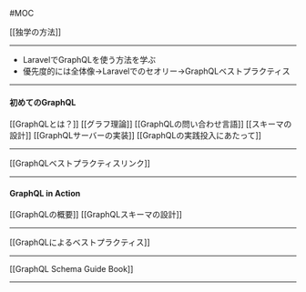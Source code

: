 #MOC

[[独学の方法]]

---

- LaravelでGraphQLを使う方法を学ぶ
- 優先度的には全体像->Laravelでのセオリー->GraphQLベストプラクティス

---

#### 初めてのGraphQL
[[GraphQLとは？]]
[[グラフ理論]]
[[GraphQLの問い合わせ言語]]
[[スキーマの設計]]
[[GraphQLサーバーの実装]]
[[GraphQLの実践投入にあたって]]

---

[[GraphQLベストプラクティスリンク]]

---

#### GraphQL in Action

[[GraphQLの概要]]
[[GraphQLスキーマの設計]]

---

[[GraphQLによるベストプラクティス]]

---

[[GraphQL Schema Guide Book]]

---
